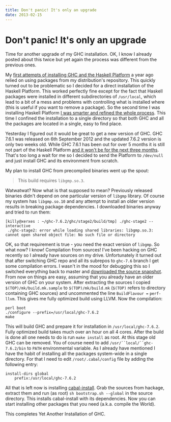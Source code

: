 ```yaml
---
title: Don't panic! It's only an upgrade
date: 2013-02-15
---
```


Don't panic! It's only an upgrade
=================================

Time for another upgrade of my GHC installation. OK, I know I already posted
about this twice but yet again the process was different from the previous ones.

My [first attempts of installing GHC and the Haskell
Platform](/blog/2012-03-20-installing-ghc-on-opensuse-linux.html) a year ago
relied on using packages from my distribution's repository. This quickly turned
out to be problematic so I decided for a direct installation of the Haskell
Platform. This worked perfectly fine except for the fact that Haskell packages
were installed in different subdirectories of `/usr/local`, which lead to a bit
of a mess and problems with controlling what is installed where (this is useful
if you want to remove a package). So the second time I was installing Haskell
Platform [I was smarter and refined the whole
process](/blog/2012-06-06-upgrading-haskell-platform-on-opensuse.html).  This
time I confined the installation to a single directory so that both GHC and all
the packages are located in a single, easy to find place.

Yesterday I figured out it would be great to get a new version of GHC. GHC 7.6.1
was released on 6th September 2012 and the updated 7.6.2 version is only two
weeks old. While GHC 7.6.1 has been out for over 5 months it is still not part
of the Haskell Platform [and it won't be for the next three
months](http://trac.haskell.org/haskell-platform/wiki/ReleaseTimetable). That's
too long a wait for me so I decided to send the Platform to `/dev/null` and just
install GHC and its environment from scratch.

My plan to install GHC from precompiled binaries went up the spout:

> This build requires `libgmp.so.3`.

Watwatwat? Now what is that supposed to mean? Previously released binaries
didn't depend on one particular version of `libgmp` library. Of course my system
has `libgmp.so.10` and any attempt to install an older version results in
breaking package dependencies. I downloaded binaries anyway and tried to run
them:

```
[killy@xerxes : ~/ghc-7.6.2/ghc/stage2/build/tmp] ./ghc-stage2 --interactive
 ./ghc-stage2: error while loading shared libraries: libgmp.so.3: cannot open shared object file: No such file or directory
```

OK, so that requirement is true - you need the exact version of `libgmp`. So
what now? I know! Compilation from sources! I've been hacking on GHC recently so
I already have sources on my drive. Unfortunately it turned out that after
switching GHC repo and all its subrepos to `ghc-7.6` branch I get some
compilation errors. I wasn't in the mood for debugging this so I switched
everything back to master and [downloaded the source
snapshot](http://www.haskell.org/ghc/dist/stable/dist/).  From now on things are
easy, assuming that you already have an older version of GHC on your
system. After extracting the sources I copied `$(TOP)/mk/build.mk.sample` to
`$(TOP)/mk/build.mk` (`$(TOP)` refers to directory containing GHC sources) and
uncommented the line `BuildFlavour =` `perf-llvm`. This gives me fully optimized
build using LLVM. Now the compilation:

```
perl boot
./configure --prefix=/usr/local/ghc-7.6.2
make
```

This will build GHC and prepare it for installation in `/usr/local/ghc-7.6.2`.
Fully optimized build takes much over an hour on all 4 cores. After the build is
done all one needs to do is run `make install` as root. At this stage old GHC
can be removed. You of course need to add `/usr/``local/``ghc-7.6.2/bin` to
`PATH` environmental variable. As I already have mentioned I have the habit of
installing all the packages system-wide in a single directory. For that I need
to edit `/root/.cabal/config` file by adding the following entry:

```
install-dirs global
    prefix:/usr/local/ghc-7.6.2
```

All that is left now is installing
[cabal-install](http://hackage.haskell.org/package/cabal-install).  Grab the
sources from hackage, extract them and run (as root) `sh bootstrap.sh --global`
in the source directory.  This installs cabal-install with its dependencies. Now
you can start installing other packages that you need (a.k.a. compile the
World).

This completes Yet Another Installation of GHC.


